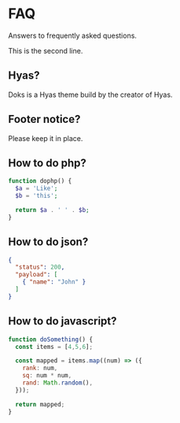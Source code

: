 # FAQ
Answers to frequently asked questions.

This is the second line.

## Hyas?
Doks is a Hyas theme build by the creator of Hyas.

## Footer notice?
Please keep it in place.

## How to do php?

```php
function dophp() {
  $a = 'Like';
  $b = 'this';

  return $a . ' ' . $b;
}
```

## How to do json?

```json
{
  "status": 200,
  "payload": [
    { "name": "John" }
  ]
}
```

## How to do javascript?

```js
function doSomething() {
  const items = [4,5,6];

  const mapped = items.map((num) => ({
    rank: num,
    sq: num * num,
    rand: Math.random(),
  }));

  return mapped;
}
```